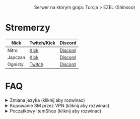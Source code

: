 <p align="center">Serwer na ktorym graja: Turcja > EZEL (Shinsoo)</p>

# Stremerzy
| Nick | Twitch/Kick | Discord |
|----------|-------------|-----------------|
| Nitro| [Kick](https://kick.com/niter)| [Discord](https://discord.gg/ptnitro)
| Japczan| [Kick](https://kick.com/japczan)| [Discord](https://discord.com/invite/uWKUjq6eDX)
| Ognisty| [Twitch](https://www.twitch.tv/ognisty)| [Discord](https://discord.com/invite/RBXg7su)

# FAQ
<details>
  <summary>Zmiana jezyka (kliknij aby rozwinac)</summary>
<img src="https://github.com/Luki3507/metin2turcja/assets/97262026/ce291292-fd0a-4241-9d61-0cc1e48c2822">
  
Czasem zamiast Lehce pokaże wam się turecki język wtedy należy wybrać język – Polnisch
</details>

<details>
  <summary>Kupowanie SM przez VPN (kliknij aby rozwinac)</summary>
  
Najważniejsza sprawa nie używamy VPN na cały komputer bo dostaniecie bana albo shadowabana, używacie tylko VPN w przeglądarce najlepiej tego podanego poniżej

Pobieracie wtyczke do przegladarki z tej strony: https://www.urban-vpn.com/pl/

Następnie wchodzicie na tą stronę https://www.mtcgame.com/pl-PL/metin2/ep-ejder-parasi

Po zakupie przyjdzie wam kod SM, po otrzymaniu kodu SM uruchamiacie VPN w przeglądarce na turcje

<img src="https://github.com/Luki3507/metin2turcja/blob/main/vpn.png">
  
Po uruchomieniu vpn wchodzicie w klient gameforge i klikacie sklep (czasem strona się będzie długo ładowała bo VPN i chujowe serwery gameforge)

<img src="https://github.com/Luki3507/metin2turcja/blob/main/gf1.png">

Następnie klikacie zielony duży przycisk (może być napisane po turecku)

<img src="https://github.com/Luki3507/metin2turcja/blob/main/gf2.png">


<img src="https://github.com/Luki3507/metin2turcja/blob/main/gf3.png">

No i już po wpisaniu kodu klikacie zielony przycisk wyłączacie VPN i macie sm na koncie pozdro

</details>

<details>
  <summary>Początkowy ItemShop (kliknij aby rozwinac)</summary>

1. Diamentowe Pudełko daje rękawice/pd/monetkę/3-rękę na okres 30dni

2. Power Booster Pack Daje Rufusa na 30dni (Boost DMG + 1500hp) x30 Egzo x10 rada

3. Skrzynia Mocy Duża Daje nam głównie rady/egzo do szybszego wbicia skilli, 10x mikstury mądrości 100% exp(3h)

4. Muffin  zdobywamy 30% więcej PD podczas jazdy

5. Pelerynki 200x Przydadzą się do expa, żeby lurować potwory

6. Wizerunek broni Nakładka na broń,kostium etc

7. Eliksir Słońca (Ś) Auto potka, nie będziesz musiał kupować mikstur

8. Kamień Ochrony Żywiołów Daj 10% odporności na wszystkie żywioły

9. Kamień Mocy Żywiołów Daj 10% siły przeciwko wszystkim żywiołom

</details>
